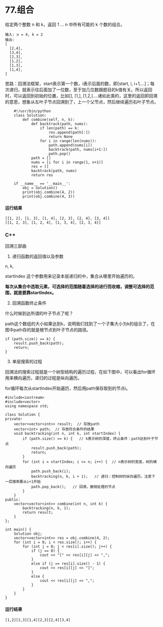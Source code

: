 # 77.组合
给定两个整数 n 和 k，返回 1 ... n 中所有可能的 k 个数的组合。

    输入: n = 4, k = 2
    输出:
    [
      [2,4],
      [3,4],
      [2,3],
      [1,2],
      [1,3],
      [1,4],
    ]

思路：回溯法框架，start表示第一个数，i表示后面的数，即[start, i, i+1,...]；每次递归，就表示往后面加了一位数，至于加几位数跟题目的k值有关。所以返回时，可以返回到初始的位置，比如[], [1,], [1,2,]....诸如此类的，这里的返回即回溯的意思，想象从左叶子节点回溯到了，上一个父节点，然后继续遍历右叶子节点。

        #!/usr/bin/python
        class Solution:
            def combine(self, n, k):
                def backtrack(path, nums):
                    if len(path) == k:
                        res.append(path[:])
                        return None
                    for i in range(len(nums)):
                        path.append(nums[i])
                        backtrack(path, nums[i+1:])
                        path.pop()
                path = []
                nums = [i for i in range(1, n+1)]
                res = []
                backtrack(path, nums)
                return res

        if __name__ == '__main__':
            obj = Solution()
            print(obj.combine(4, 2))
            print(obj.combine(4, 3))

#### 运行结果
    [[1, 2], [1, 3], [1, 4], [2, 3], [2, 4], [3, 4]]
    [[1, 2, 3], [1, 2, 4], [1, 3, 4], [2, 3, 4]]

### C++

回溯三部曲

1. 递归函数的返回值以及参数

n, k,

startIndex 这个参数用来记录本层递归的中，集合从哪里开始遍历的。

**每次从集合中选取元素，可选择的范围随着选择的进行而收缩，调整可选择的范围，就是要靠startIndex。**

2. 回溯函数终止条件

什么时候到达所谓的叶子节点了呢？

path这个数组的大小如果达到k，说明我们找到了一个子集大小为k的组合了，在图中path存的就是根节点到叶子节点的路径。

    if (path.size() == k) {
        result.push_back(path);
        return;
    }
    
3. 单层搜索的过程

回溯法的搜索过程就是一个树型结构的遍历过程，在如下图中，可以看出for循环用来横向遍历，递归的过程是纵向遍历。

for循环每次从startIndex开始遍历，然后用path保存取到的节点i。


    #include<iostream>
    #include<vector>
    using namespace std;

    class Solution {
    private:
        vector<vector<int>> result;  // 存放path
        vector<int> path;  // 存放符合条件的结果
        void backtracking(int n, int k, int startIndex) {
            if (path.size() == k) {   // k表示树的深度，终止条件：path达到叶子节点
                result.push_back(path);
                return;
            }
            for (int i = startIndex; i <= n; i++) {  // n表示树的宽度，树的横向遍历
                path.push_back(i);
                backtracking(n, k, i + 1);   // 递归：控制树的纵向遍历，注意下一层搜索要从i+1开始
                path.pop_back();   // 回溯，撤销处理的节点
            }
        }
    public:
        vector<vector<int>> combine(int n, int k) {
            backtracking(n, k, 1);
            return result;
        }
    };

    int main() {
        Solution obj;
        vector<vector<int>> res = obj.combine(4, 2);
        for (int i = 0; i < res.size(); i++) {
            for (int j = 0; j < res[i].size(); j++) {
                if (j == 0) {
                    cout << "[" << res[i][j] << ",";
                }
                else if (j == res[i].size() - 1) {
                    cout << res[i][j] << "]";
                }
                else {
                    cout << res[i][j] << ",";
                }
            }
        }
    }
#### 运行结果
    [1,2][1,3][1,4][2,3][2,4][3,4]
